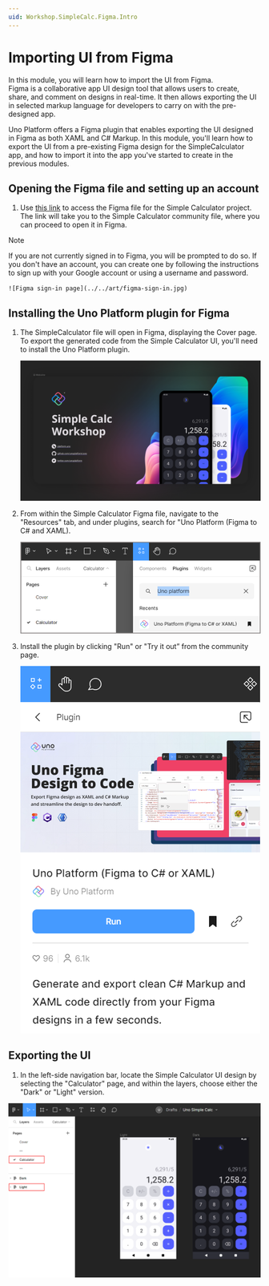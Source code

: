 ```yaml
---
uid: Workshop.SimpleCalc.Figma.Intro
---
```


# Importing UI from Figma

In this module, you will learn how to import the UI from Figma.  
Figma is a collaborative app UI design tool that allows users to create, share, and comment on designs in real-time. It then allows exporting the UI in selected markup language for developers to carry on with the pre-designed app.

Uno Platform offers a Figma plugin that enables exporting the UI designed in Figma as both XAML and C# Markup.
In this module, you'll learn how to export the UI from a pre-existing Figma design for the SimpleCalculator app, and how to import it into the app you've started to create in the previous modules.

## Opening the Figma file and setting up an account

1. Use [this link](https://aka.platform.uno/uno-figma-simplecalc-workshop) to access the Figma file for the Simple Calculator project. The link will take you to the Simple Calculator community file, where you can proceed to open it in Figma.

> [!NOTE]
> If you are not currently signed in to Figma, you will be prompted to do so. If you don't have an account, you can create one by following the instructions to sign up with your Google account or using a username and password.

    ![Figma sign-in page](../../art/figma-sign-in.jpg)

## Installing the Uno Platform plugin for Figma

1. The SimpleCalculator file will open in Figma, displaying the Cover page. To export the generated code from the Simple Calculator UI, you'll need to install the Uno Platform plugin. 

   ![Figma menu plugin](../../art/figma-cover.png)

1. From within the Simple Calculator Figma file, navigate to the "Resources" tab, and under plugins, search for "Uno Platform (Figma to C# and XAML).

    ![Figma Plugin Launch](../../art/figma-plugin-launch.png)

4.	Install the plugin by clicking "Run" or "Try it out” from the community page.

    ![Figma Plugin Launch](../../art/figma-run-plugin.png)

## Exporting the UI

1.	In the left-side navigation bar, locate the Simple Calculator UI design by selecting the "Calculator" page, and within the layers, choose either the "Dark" or "Light" version.

![Select Figma Design](../../art/figma-select-design.png)
